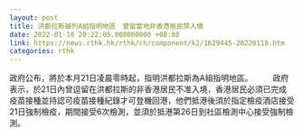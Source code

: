 ```yaml
---
layout: post
title: 洪都拉斯被列A組指明地區　曾留當地非香港居民禁入境
date: 2022-01-18 20:22:05.000000000 +08:00
link: https://news.rthk.hk/rthk/ch/component/k2/1629445-20220118.htm
categories: rthk
---
```


政府公布，將於本月21日凌晨零時起，指明洪都拉斯為A組指明地區。
　　
政府表示，於21日內曾逗留在洪都拉斯的非香港居民不准入境，香港居民必須已完成疫苗接種並持認可疫苗接種紀錄才可登機回港，他們抵港後須於指定檢疫酒店接受21日強制檢疫，期間接受6次檢測，並須於抵港第26日到社區檢測中心接受強制檢測。
